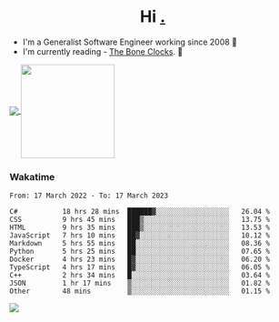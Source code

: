 <h1 align="center">Hi <a href="https://www.hackerrank.com/erasmosaraujo">.</a></h1>
 
- I'm a Generalist Software Engineer working  since 2008 🚀
- I'm currently reading - <a href="https://www.amazon.ca/Bone-Clocks-David-Mitchell/dp/0340921625">The Bone Clocks</a>. 📘
  
<p align="left">
  <a href="https://github.com/erasmosoares/github-readme-stats">
    <img
      align="center"
      src="https://github-readme-stats.vercel.app/api/top-langs/?username=erasmosoares&theme=radical&layout=compact"
    />
  </a>
  <a href="https://github.com/erasmosoares/github-readme-stats">
    <img
      align="center"
      height="165"
      src="https://github-readme-stats.vercel.app/api?username=erasmosoares&theme=radical&count_private=true&show_icons=true&custom_title=Github%20Status&hide=issues"
    />
  </a>
</p>

<!--
 ### Repo 
 
<p align="left">
 <a href="https://github.com/erasmosoares/github-readme-stats">
    <img
      align="center"
      height="165"
      src="https://github-readme-stats.vercel.app/api/pin?username=erasmosoares&repo=sample-node&title_color=fff&icon_color=f9f9f9&text_color=9f9f9f&bg_color=151515"
    />
  </a>
  <a href="https://github.com/erasmosoares/github-readme-stats">
    <img
      align="center"
      height="165"
      src="https://github-readme-stats.vercel.app/api/pin?username=erasmosoares&repo=sample-node&title_color=fff&icon_color=f9f9f9&text_color=9f9f9f&bg_color=151515"
    />
  </a>
</p>
-->

 ### Wakatime 

<!--START_SECTION:waka-->

```text
From: 17 March 2022 - To: 17 March 2023

C#           18 hrs 28 mins  ██████▓░░░░░░░░░░░░░░░░░░   26.04 %
CSS          9 hrs 45 mins   ███▒░░░░░░░░░░░░░░░░░░░░░   13.75 %
HTML         9 hrs 35 mins   ███▒░░░░░░░░░░░░░░░░░░░░░   13.53 %
JavaScript   7 hrs 10 mins   ██▓░░░░░░░░░░░░░░░░░░░░░░   10.12 %
Markdown     5 hrs 55 mins   ██░░░░░░░░░░░░░░░░░░░░░░░   08.36 %
Python       5 hrs 25 mins   ██░░░░░░░░░░░░░░░░░░░░░░░   07.65 %
Docker       4 hrs 23 mins   █▓░░░░░░░░░░░░░░░░░░░░░░░   06.20 %
TypeScript   4 hrs 17 mins   █▓░░░░░░░░░░░░░░░░░░░░░░░   06.05 %
C++          2 hrs 34 mins   █░░░░░░░░░░░░░░░░░░░░░░░░   03.64 %
JSON         1 hr 17 mins    ▒░░░░░░░░░░░░░░░░░░░░░░░░   01.82 %
Other        48 mins         ▒░░░░░░░░░░░░░░░░░░░░░░░░   01.15 %
```

<!--END_SECTION:waka-->

![](https://komarev.com/ghpvc/?username=erasmosoares&color=brightgreen)
